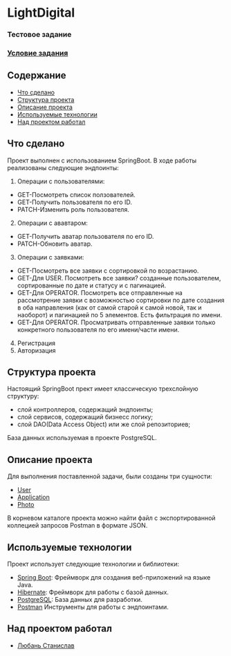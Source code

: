 # LightDigital

### Тестовое задание

### [Условие задания](https://docs.google.com/document/d/19RBkDRhoSKJzJhRzIiy9G8rmBjuHJtyOycC-G3pw9GE/edit)

## Содержание

- [Что сделано](#что-сделано)
- [Структура проекта](#структура-проекта)
- [Описание проекта](#описание-проекта)
- [Используемые технологии](#используемые-технологии)
- [Над проектом работал](#над-проектом-работал)

## Что сделано
Проект выполнен с использованием SpringBoot.
В ходе работы реализованы следующие эндпоинты:

1. Операции с пользователями:
* GET-Посмотреть список ползователей.
* GET-Получить пользователя по его ID.
* PATCH-Изменить роль пользователя.

2. Операции с ававтаром:
* GET-Получить аватар пользователя по его ID.
* PATCH-Обновить аватар.

3. Операции с заявками:
* GET-Посмотреть все заявки с сортировкой по возрастанию.
* GET-Для USER. Посмотреть все заявки? созданные пользователем, сортированные по дате и статусу и с пагинацией.
* GET-Для OPERATOR. Посмотреть все отправленные на рассмотрение заявки с возможностью
  сортировки по дате создания в оба направления (как от самой старой к самой
  новой, так и наоборот) и пагинацией по 5 элементов. Есть фильтрация по имени.
* GET-Для OPERATOR. Просматривать отправленные заявки только конкретного пользователя по его
  имени/части имени.

4. Регистрация
5. Авторизация


## Структура проекта
Настоящий SpringBoot прект имеет классическую трехслойную структуру:
- слой контроллеров, содержащий эндпоинты;
- слой сервисов, содержащий бизнесс логику;
- слой DAO(Data Access Object) или же слой репозиториев;

База данных используемая в проекте PostgreSQL.

## Описание проекта
Для выполнения поставленной задачи, были созданы три сущности: 
* [User](https://github.com/Liuban0Stanislav/LightDigitalTask/blob/master/src/main/java/com/_lightdigitaltask/models/Photo.java)
* [Application](https://github.com/Liuban0Stanislav/LightDigitalTask/blob/master/src/main/java/com/_lightdigitaltask/models/Application.java)
* [Photo](https://github.com/Liuban0Stanislav/LightDigitalTask/blob/master/src/main/java/com/_lightdigitaltask/models/Photo.java)


В корневом каталоге проекта можно найти файл с экспортированной коллецией запросов Postman в формате JSON.

## Используемые технологии
Проект использует следующие технологии и библиотеки:

- [Spring Boot](https://spring.io/projects/spring-boot): Фреймворк для создания веб-приложений на языке Java.
- [Hibernate](https://hibernate.org/): Фреймворк для работы с базой данных.
- [PostgreSQL](https://www.postgresql.org/): База данных для разработки.
- [Postman](https://www.postman.com/) Инструменты для работы с эндпоинтами.

## Над проектом работал
- [Любань Станислав](https://github.com/Liuban0Stanislav)
